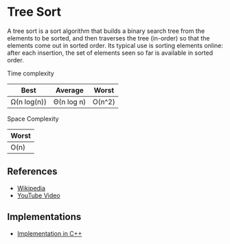 # Tree Sort

A tree sort is a sort algorithm that builds a binary search tree from the elements to be sorted, and then traverses the tree (in-order) so that the elements come out in sorted order. Its typical use is sorting elements online: after each insertion, the set of elements seen so far is available in sorted order.

Time complexity

| Best | Average | Worst |
| ---- | ------- | ----- |
| Ω(n log(n)) | Θ(n log n) | O(n^2) |

Space Complexity

|  Worst   |
| -------- |
| O(n)     |

## References

* [Wikipedia](https://en.wikipedia.org/wiki/Tree_sort)
* [YouTube Video](https://youtu.be/n2MLjGeK7qA)

## Implementations

* [Implementation in C++](https://www.geeksforgeeks.org/tree-sort/)

